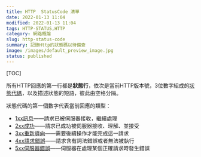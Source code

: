 ```yaml
---
title: HTTP  StatusCode 清單
date: 2022-01-13 11:04
modified: 2022-01-13 11:04
tags: HTTP-STATUS,HTTP
category: 網路概論
slug: http-status-code
summary: 記錄Http的狀態碼以待備查
image: /images/default_preview_image.jpg
status: published
---
```


[TOC]


所有HTTP回應的第一行都是**狀態行**，依次是當前HTTP版本號，3位數字組成的[狀態代碼](https://zh.wikipedia.org/wiki/HTTP%E7%8A%B6%E6%80%81%E7%A0%81 "HTTP狀態碼")，以及描述狀態的短語，彼此由空格分隔。

狀態代碼的第一個數字代表當前回應的類型：

-   [1xx訊息](https://zh.wikipedia.org/wiki/HTTP%E7%8A%B6%E6%80%81%E7%A0%81#1xx%E6%B6%88%E6%81%AF "HTTP狀態碼")——請求已被伺服器接收，繼續處理
-   [2xx成功](https://zh.wikipedia.org/wiki/HTTP%E7%8A%B6%E6%80%81%E7%A0%81#2xx%E6%88%90%E5%8A%9F "HTTP狀態碼")——請求已成功被伺服器接收、理解、並接受
-   [3xx重新導向](https://zh.wikipedia.org/wiki/HTTP%E7%8A%B6%E6%80%81%E7%A0%81#3xx%E9%87%8D%E5%AE%9A%E5%90%91 "HTTP狀態碼")——需要後續操作才能完成這一請求
-   [4xx請求錯誤](https://zh.wikipedia.org/wiki/HTTP%E7%8A%B6%E6%80%81%E7%A0%81#4xx%E8%AF%B7%E6%B1%82%E9%94%99%E8%AF%AF "HTTP狀態碼")——請求含有詞法錯誤或者無法被執行
-   [5xx伺服器錯誤](https://zh.wikipedia.org/wiki/HTTP%E7%8A%B6%E6%80%81%E7%A0%81#5xx%E6%9C%8D%E5%8A%A1%E5%99%A8%E9%94%99%E8%AF%AF "HTTP狀態碼")——伺服器在處理某個正確請求時發生錯誤